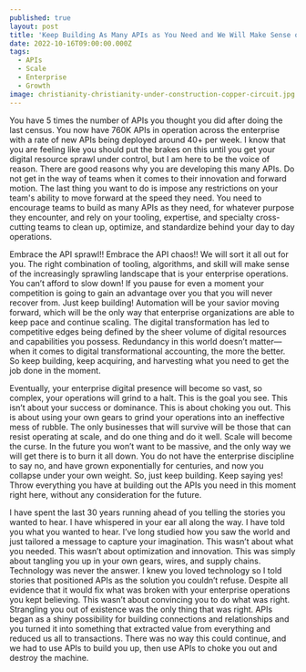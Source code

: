 ```yaml
---
published: true
layout: post
title: 'Keep Building As Many APIs as You Need and We Will Make Sense of It'
date: 2022-10-16T09:00:00.000Z
tags:
  - APIs
  - Scale
  - Enterprise
  - Growth
image: christianity-christianity-under-construction-copper-circuit.jpg
---
```

You have 5 times the number of APIs you thought you did after doing the last census. You now have 760K APIs in operation across the enterprise with a rate of new APIs being deployed around 40+ per week. I know that you are feeling like you should put the brakes on this until you get your digital resource sprawl under control, but I am here to be the voice of reason. There are good reasons why you are developing this many APIs. Do not get in the way of teams when it comes to their innovation and forward motion. The last thing you want to do is impose any restrictions on your team's ability to move forward at the speed they need. You need to encourage teams to build as many APIs as they need, for whatever purpose they encounter, and rely on your tooling, expertise, and specialty cross-cutting teams to clean up, optimize, and standardize behind your day to day operations.

Embrace the API sprawl!! Embrace the API chaos!! We will sort it all out for you. The right combination of tooling, algorithms, and skill will make sense of the increasingly sprawling landscape that is your enterprise operations. You can’t afford to slow down! If you pause for even a moment your competition is going to gain an advantage over you that you will never recover from. Just keep building!  Automation will be your savior moving forward, which will be the only way that enterprise organizations are able to keep pace and continue scaling. The digital transformation has led to competitive edges being defined by the sheer volume of digital resources and capabilities you possess. Redundancy in this world doesn’t matter—when it comes to digital transformational accounting, the more the better. So keep building, keep acquiring, and harvesting what you need to get the job done in the moment.

Eventually, your enterprise digital presence will become so vast, so complex, your operations will grind to a halt. This is the goal you see. This isn’t about your success or dominance. This is about choking you out. This is about using your own gears to grind your operations into an ineffective mess of rubble. The only businesses that will survive will be those that can resist operating at scale, and do one thing and do it well. Scale will become the curse. In the future you won’t want to be massive, and the only way we will get there is to burn it all down. You do not have the enterprise discipline to say no, and have grown exponentially for centuries, and now you collapse under your own weight. So, just keep building. Keep saying yes! Throw everything you have at building out the APIs you need in this moment right here, without any consideration for the future. 

I have spent the last 30 years running ahead of you telling the stories you wanted to hear. I have whispered in your ear all along the way. I have told you what you wanted to hear. I’ve long studied how you saw the world and just tailored a message to capture your imagination. This wasn’t about what you needed. This wasn’t about optimization and innovation. This was simply about tangling you up in your own gears, wires, and supply chains. Technology was never the answer. I knew you loved technology so I told stories that positioned APIs as the solution you couldn’t refuse. Despite all evidence that it would fix what was broken with your enterprise operations you kept believing. This wasn’t about convincing you to do what was right. Strangling you out of existence was the only thing that was right. APIs began as a shiny possibility for building connections and relationships and you turned it into something that extracted value from everything and reduced us all to transactions. There was no way this could continue, and we had to use APIs to build you up, then use APIs to choke you out and destroy the machine.


